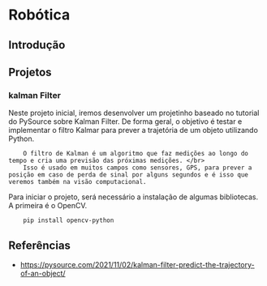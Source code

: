 # Robótica

## Introdução

## Projetos
### kalman Filter
Neste projeto inicial, iremos desenvolver um projetinho baseado no tutorial do PySource sobre Kalman Filter. De forma geral, o objetivo é testar e implementar o filtro Kalmar para prever a trajetória de um objeto utilizando Python.

```
    O filtro de Kalman é um algoritmo que faz medições ao longo do tempo e cria uma previsão das próximas medições. </br>
    Isso é usado em muitos campos como sensores, GPS, para prever a posição em caso de perda de sinal por alguns segundos e é isso que veremos também na visão computacional.
```

Para iniciar o projeto, será necessário a instalação de algumas bibliotecas. A primeira é o OpenCV.
```
    pip install opencv-python
```



## Referências
- https://pysource.com/2021/11/02/kalman-filter-predict-the-trajectory-of-an-object/